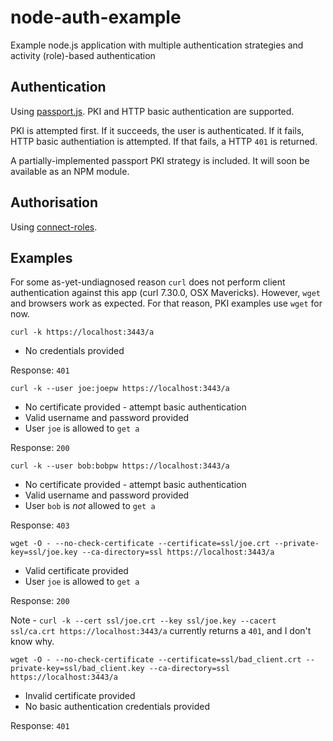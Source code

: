 # node-auth-example

Example node.js application with multiple authentication strategies and activity (role)-based authentication

## Authentication
Using [passport.js](http://passportjs.org/). PKI and HTTP basic authentication are supported.

PKI is attempted first. If it succeeds, the user is authenticated. If it fails, HTTP basic authentiation is attempted. If that fails, a HTTP `401` is returned.

A partially-implemented passport PKI strategy is included. It will soon be available as an NPM module.

## Authorisation
Using [connect-roles](https://github.com/ForbesLindesay/connect-roles).

## Examples

For some as-yet-undiagnosed reason `curl` does not perform client authentication against this app (curl 7.30.0, OSX Mavericks). However, `wget` and browsers work as expected. For that reason, PKI examples use `wget` for now.

    curl -k https://localhost:3443/a

 * No credentials provided

Response: `401`


    curl -k --user joe:joepw https://localhost:3443/a

 * No certificate provided - attempt basic authentication
 * Valid username and password provided
 * User `joe` is allowed to `get a`

Response: `200`


    curl -k --user bob:bobpw https://localhost:3443/a

 * No certificate provided - attempt basic authentication
 * Valid username and password provided
 * User `bob` is _not_ allowed to `get a`

Response: `403`  


    wget -O - --no-check-certificate --certificate=ssl/joe.crt --private-key=ssl/joe.key --ca-directory=ssl https://localhost:3443/a

 * Valid certificate provided
 * User `joe` is allowed to `get a`

Response: `200`

Note - `curl -k --cert ssl/joe.crt --key ssl/joe.key --cacert ssl/ca.crt https://localhost:3443/a` currently returns a `401`, and I don't know why.


    wget -O - --no-check-certificate --certificate=ssl/bad_client.crt --private-key=ssl/bad_client.key --ca-directory=ssl https://localhost:3443/a

 * Invalid certificate provided
 * No basic authentication credentials provided

Response: `401`
